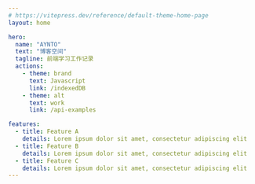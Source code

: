 ```yaml
---
# https://vitepress.dev/reference/default-theme-home-page
layout: home

hero:
  name: "AYNTO"
  text: "博客空间"
  tagline: 前端学习工作记录
  actions:
    - theme: brand
      text: Javascript
      link: /indexedDB
    - theme: alt
      text: work
      link: /api-examples

features:
  - title: Feature A
    details: Lorem ipsum dolor sit amet, consectetur adipiscing elit
  - title: Feature B
    details: Lorem ipsum dolor sit amet, consectetur adipiscing elit
  - title: Feature C
    details: Lorem ipsum dolor sit amet, consectetur adipiscing elit
---
```


